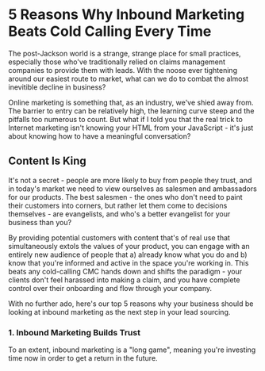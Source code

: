 5 Reasons Why Inbound Marketing Beats Cold Calling Every Time
============================

The post-Jackson world is a strange, strange place for small practices, especially those who've traditionally relied on claims management companies to provide them with leads. With the noose ever tightening around our easiest route to market, what can we do to combat the almost inevitible decline in business?

Online marketing is something that, as an industry, we've shied away from. The barrier to entry can be relatively high, the learning curve steep and the pitfalls too numerous to count. But what if I told you that the real trick to Internet marketing isn't knowing your HTML from your JavaScript - it's just about knowing how to have a meaningful conversation?

Content Is King
---------------

It's not a secret - people are more likely to buy from people they trust, and in today's market we need to view ourselves as salesmen and ambassadors for our products. The best salesmen - the ones who don't need to paint their customers into corners, but rather let them come to decisions themselves - are evangelists, and who's a better evangelist for your business than you?

By providing potential customers with content that's of real use that simultaneously extols the values of your product, you can engage with an entirely new audience of people that a) already know what you do and b) know that you're informed and active in the space you're working in. This beats any cold-calling CMC hands down and shifts the paradigm - your clients don't feel harassed into making a claim, and you have complete control over their onboarding and flow through your company. 

With no further ado, here's our top 5 reasons why your business should be looking at inbound marketing as the next step in your lead sourcing.

### 1. Inbound Marketing Builds Trust

To an extent, inbound marketing is a "long game", meaning you're investing time now in order to get a return in the future. 